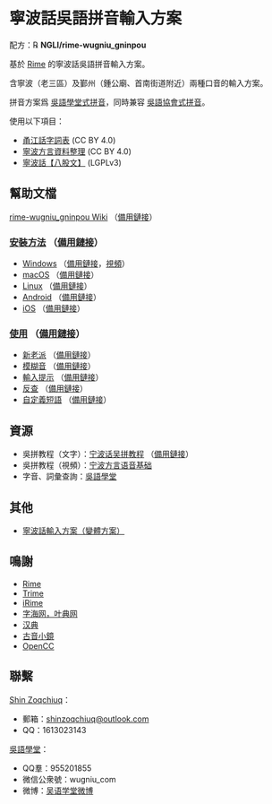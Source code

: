 # 寧波話吳語拼音輸入方案

配方：℞ **NGLI/rime-wugniu_gninpou**

基於 [Rime](https://rime.im/) 的寧波話吳語拼音輸入方案。

含寧波（老三區）及鄞州（鍾公廟、首南街道附近）兩種口音的輸入方案。

拼音方案爲 [吳語學堂式拼音](https://github.com/NGLI/rime-wugniu_gninpou/wiki/音系及拼音方案)，同時兼容 [吳語協會式拼音](http://wu-chinese.com/romanization/)。

使用以下項目：

- [甬江話字詞表](https://github.com/ionkaon/dictionary) (CC BY 4.0)
- [寧波方言資料整理](https://github.com/ionkaon/data) (CC BY 4.0)
- [寧波話【八股文】](https://github.com/ionkaon/gninpou-essay) (LGPLv3)

## 幫助文檔

[rime-wugniu_gninpou Wiki](https://github.com/NGLI/rime-wugniu_gninpou/wiki) （[備用鏈接](https://gitee.com/ionkaon/rime-wugniu_gninpou/wikis)）

### [安裝方法](https://ngli.github.io/安装方法/安装方法.html) （[備用鏈接](https://ngli.gitee.io/安装方法/安装方法.html)）

- [Windows](https://ngli.github.io/安装方法/Windows.html) （[備用鏈接](https://ngli.gitee.io/安装方法/Windows.html)，[視頻](https://www.bilibili.com/video/BV1db411S7gf)）
- [macOS](https://ngli.github.io/安装方法/macOS.html) （[備用鏈接](https://ngli.gitee.io/安装方法/macOS.html)）
- [Linux](https://ngli.github.io/安装方法/Linux.html) （[備用鏈接](https://ngli.gitee.io/安装方法/Linux.html)）
- [Android](https://ngli.github.io/安装方法/Android.html) （[備用鏈接](https://ngli.gitee.io/安装方法/Android.html)）
- [iOS](https://ngli.github.io/安装方法/iOS.html) （[備用鏈接](https://ngli.gitee.io/安装方法/iOS.html)）

### [使用](https://github.com/NGLI/rime-wugniu_gninpou/wiki/使用) （[備用鏈接](https://gitee.com/ionkaon/rime-wugniu_gninpou/wikis/使用)）

- [新老派](https://github.com/NGLI/rime-wugniu_gninpou/wiki/使用#新老派) （[備用鏈接](https://gitee.com/ionkaon/rime-wugniu_gninpou/wikis/使用#新老派)）
- [模糊音](https://github.com/NGLI/rime-wugniu_gninpou/wiki/使用#模糊音) （[備用鏈接](https://gitee.com/ionkaon/rime-wugniu_gninpou/wikis/使用#模糊音)）
- [輸入提示](https://github.com/NGLI/rime-wugniu_gninpou/wiki/使用#输入提示) （[備用鏈接](https://gitee.com/ionkaon/rime-wugniu_gninpou/wikis/使用#输入提示)）
- [反查](https://github.com/NGLI/rime-wugniu_gninpou/wiki/使用#反查) （[備用鏈接](https://gitee.com/ionkaon/rime-wugniu_gninpou/wikis/使用#反查)）
- [自定義短語](https://github.com/NGLI/rime-wugniu_gninpou/wiki/使用#自定义短语) （[備用鏈接](https://gitee.com/ionkaon/rime-wugniu_gninpou/wikis/使用#自定义短语)）

## 資源

- 吳拼教程（文字）：[宁波话吴拼教程](https://ionkaon.github.io/phin-in-tutorial/) （[備用鏈接](https://ionkaon.gitee.io/phin-in-tutorial/)）
- 吳拼教程（視頻）：[宁波方言语音基础](https://www.bilibili.com/video/BV1P3411J7qq)
- 字音、詞彙查詢：[吳語學堂](https://www.wugniu.com/)

## 其他

- [寧波話輸入方案（變體方案）](https://github.com/ionkaon/rime-gninpou-variant)

## 鳴謝

- [Rime](https://rime.im/)
- [Trime](https://github.com/osfans/trime)
- [iRime](https://github.com/jimmy54/iRime)
- [字海网，叶典网](http://yedict.com/)
- [汉典](http://www.zdic.net/)
- [古音小鏡](http://www.kaom.net/)
- [OpenCC](https://opencc.byvoid.com/)

## 聯繫

[Shin Zoqchiuq](https://github.com/shinzoqchiuq)：

- 郵箱：shinzoqchiuq@outlook.com
- QQ：1613023143

[吳語學堂](https://www.wugniu.com/)：

- QQ羣：955201855
- 微信公衆號：wugniu_com
- 微博：[吴语学堂微博](https://weibo.com/u/6541762299)
